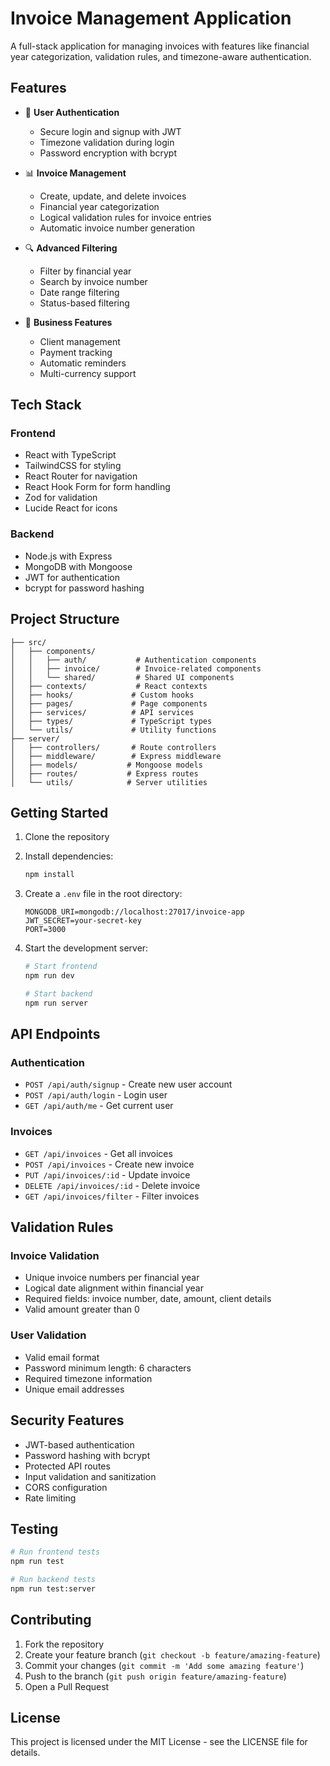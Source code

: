 # Invoice Management Application

A full-stack application for managing invoices with features like financial year categorization, validation rules, and timezone-aware authentication.

## Features

- 🔐 **User Authentication**
  - Secure login and signup with JWT
  - Timezone validation during login
  - Password encryption with bcrypt

- 📊 **Invoice Management**
  - Create, update, and delete invoices
  - Financial year categorization
  - Logical validation rules for invoice entries
  - Automatic invoice number generation

- 🔍 **Advanced Filtering**
  - Filter by financial year
  - Search by invoice number
  - Date range filtering
  - Status-based filtering

- 💼 **Business Features**
  - Client management
  - Payment tracking
  - Automatic reminders
  - Multi-currency support

## Tech Stack

### Frontend
- React with TypeScript
- TailwindCSS for styling
- React Router for navigation
- React Hook Form for form handling
- Zod for validation
- Lucide React for icons

### Backend
- Node.js with Express
- MongoDB with Mongoose
- JWT for authentication
- bcrypt for password hashing

## Project Structure

```
├── src/
│   ├── components/
│   │   ├── auth/           # Authentication components
│   │   ├── invoice/        # Invoice-related components
│   │   └── shared/         # Shared UI components
│   ├── contexts/           # React contexts
│   ├── hooks/             # Custom hooks
│   ├── pages/             # Page components
│   ├── services/          # API services
│   ├── types/             # TypeScript types
│   └── utils/             # Utility functions
├── server/
│   ├── controllers/       # Route controllers
│   ├── middleware/        # Express middleware
│   ├── models/           # Mongoose models
│   ├── routes/           # Express routes
│   └── utils/            # Server utilities
```

## Getting Started

1. Clone the repository
2. Install dependencies:
   ```bash
   npm install
   ```

3. Create a `.env` file in the root directory:
   ```
   MONGODB_URI=mongodb://localhost:27017/invoice-app
   JWT_SECRET=your-secret-key
   PORT=3000
   ```

4. Start the development server:
   ```bash
   # Start frontend
   npm run dev

   # Start backend
   npm run server
   ```

## API Endpoints

### Authentication
- `POST /api/auth/signup` - Create new user account
- `POST /api/auth/login` - Login user
- `GET /api/auth/me` - Get current user

### Invoices
- `GET /api/invoices` - Get all invoices
- `POST /api/invoices` - Create new invoice
- `PUT /api/invoices/:id` - Update invoice
- `DELETE /api/invoices/:id` - Delete invoice
- `GET /api/invoices/filter` - Filter invoices

## Validation Rules

### Invoice Validation
- Unique invoice numbers per financial year
- Logical date alignment within financial year
- Required fields: invoice number, date, amount, client details
- Valid amount greater than 0

### User Validation
- Valid email format
- Password minimum length: 6 characters
- Required timezone information
- Unique email addresses

## Security Features

- JWT-based authentication
- Password hashing with bcrypt
- Protected API routes
- Input validation and sanitization
- CORS configuration
- Rate limiting

## Testing

```bash
# Run frontend tests
npm run test

# Run backend tests
npm run test:server
```

## Contributing

1. Fork the repository
2. Create your feature branch (`git checkout -b feature/amazing-feature`)
3. Commit your changes (`git commit -m 'Add some amazing feature'`)
4. Push to the branch (`git push origin feature/amazing-feature`)
5. Open a Pull Request

## License

This project is licensed under the MIT License - see the LICENSE file for details.